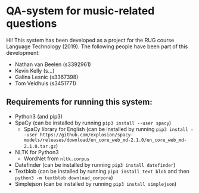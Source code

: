# QA-system for music-related questions
Hi! This system has been developed as a project for the RUG course Language Technology (2019).
The following people have been part of this development:
- Nathan van Beelen (s3392961)
- Kevin Kelly (s...)
- Galina Lesnic (s3367398)
- Tom Veldhuis (s3451771)
## Requirements for running this system:
- Python3 (and pip3)
- SpaCy (can be installed by running `pip3 install --user spacy`)
  - SpaCy library for English (can be installed by running `pip3 install --user https://github.com/explosion/spacy-models/releases/download/en_core_web_md-2.1.0/en_core_web_md-2.1.0.tar.gz`)
- NLTK for Python3
  - WordNet from `nltk.corpus`
- Datefinder (can be installed by running `pip3 install datefinder`)
- Textblob (can be installed by running `pip3 install text blob` and then `python3 -m textblob.download_corpora`)
- Simplejson (can be installed by running `pip3 install simplejson`)
